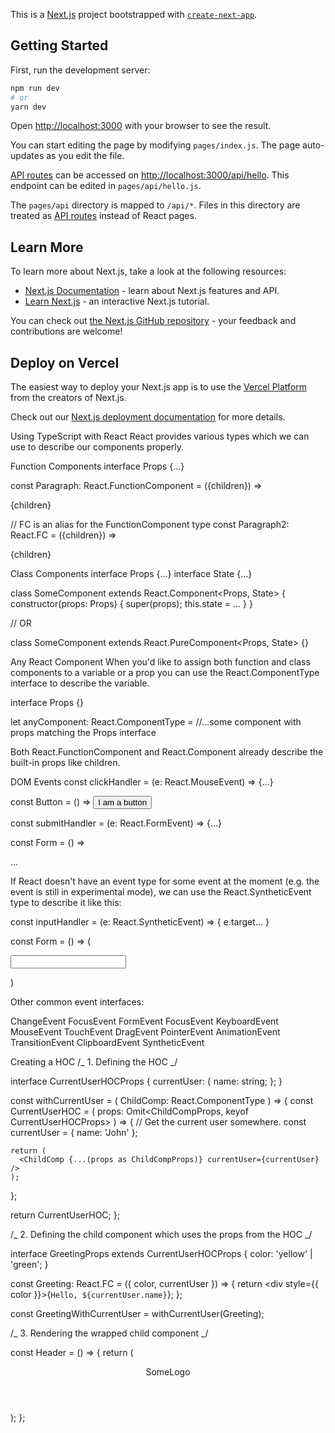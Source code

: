 This is a [Next.js](https://nextjs.org/) project bootstrapped with [`create-next-app`](https://github.com/vercel/next.js/tree/canary/packages/create-next-app).

## Getting Started

First, run the development server:

```bash
npm run dev
# or
yarn dev
```

Open [http://localhost:3000](http://localhost:3000) with your browser to see the result.

You can start editing the page by modifying `pages/index.js`. The page auto-updates as you edit the file.

[API routes](https://nextjs.org/docs/api-routes/introduction) can be accessed on [http://localhost:3000/api/hello](http://localhost:3000/api/hello). This endpoint can be edited in `pages/api/hello.js`.

The `pages/api` directory is mapped to `/api/*`. Files in this directory are treated as [API routes](https://nextjs.org/docs/api-routes/introduction) instead of React pages.

## Learn More

To learn more about Next.js, take a look at the following resources:

- [Next.js Documentation](https://nextjs.org/docs) - learn about Next.js features and API.
- [Learn Next.js](https://nextjs.org/learn) - an interactive Next.js tutorial.

You can check out [the Next.js GitHub repository](https://github.com/vercel/next.js/) - your feedback and contributions are welcome!

## Deploy on Vercel

The easiest way to deploy your Next.js app is to use the [Vercel Platform](https://vercel.com/new?utm_medium=default-template&filter=next.js&utm_source=create-next-app&utm_campaign=create-next-app-readme) from the creators of Next.js.

Check out our [Next.js deployment documentation](https://nextjs.org/docs/deployment) for more details.

Using TypeScript with React
React provides various types which we can use to describe our components properly.

Function Components
interface Props {...}

const Paragraph: React.FunctionComponent<Props> = ({children}) =>

  <p>{children}</p>
 
// FC is an alias for the FunctionComponent type
const Paragraph2: React.FC<Props> = ({children}) =>
  <p>{children}</p>

Class Components
interface Props {...}
interface State {...}

class SomeComponent extends React.Component<Props, State> {
constructor(props: Props) {
super(props);
this.state = ...
}
}

// OR

class SomeComponent extends React.PureComponent<Props, State> {}

Any React Component
When you'd like to assign both function and class components to a variable or a prop you can use the React.ComponentType interface to describe the variable.

interface Props {}

let anyComponent: React.ComponentType<Props> = //...some component with props matching the Props interface

Both React.FunctionComponent and React.Component already describe the built-in props like children.

DOM Events
const clickHandler = (e: React.MouseEvent<HTMLButtonElement>) => {...}

const Button = () => <button onClick={clickHandler}>I am a button</button>

const submitHandler = (e: React.FormEvent<HTMLFormElement>) => {...}

const Form = () => <form onSubmit={submitHandler}>...</form>

If React doesn't have an event type for some event at the moment (e.g. the event is still in experimental mode), we can use the React.SyntheticEvent type to describe it like this:

const inputHandler = (e: React.SyntheticEvent) => {
e.target...
}

const Form = () => (

  <form onSubmit={inputHandler}>
    <input type="text" onInput={inputHandler} />
  </form>
)

Other common event interfaces:

ChangeEvent
FocusEvent
FormEvent
FocusEvent
KeyboardEvent
MouseEvent
TouchEvent
DragEvent
PointerEvent
AnimationEvent
TransitionEvent
ClipboardEvent
SyntheticEvent

Creating a HOC
/_ 1. Defining the HOC _/

interface CurrentUserHOCProps {
currentUser: {
name: string;
};
}

const withCurrentUser = <ChildCompProps extends CurrentUserHOCProps>(
ChildComp: React.ComponentType<ChildCompProps>
) => {
const CurrentUserHOC = (
props: Omit<ChildCompProps, keyof CurrentUserHOCProps>
) => {
// Get the current user somewhere.
const currentUser = { name: 'John' };

    return (
      <ChildComp {...(props as ChildCompProps)} currentUser={currentUser} />
    );

};

return CurrentUserHOC;
};

/_ 2. Defining the child component which uses the props from the HOC _/

interface GreetingProps extends CurrentUserHOCProps {
color: 'yellow' | 'green';
}

const Greeting: React.FC<GreetingProps> = ({ color, currentUser }) => {
return <div style={‌{ color }}>{`Hello, ${currentUser.name}`}</div>;
};

const GreetingWithCurrentUser = withCurrentUser(Greeting);

/_ 3. Rendering the wrapped child component _/

const Header = () => {
return (
<header>
SomeLogo
<GreetingWithCurrentUser color="green" />
</header>
);
};
